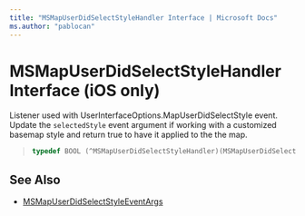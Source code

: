 ```yaml
---
title: "MSMapUserDidSelectStyleHandler Interface | Microsoft Docs"
ms.author: "pablocan"
---
```


# MSMapUserDidSelectStyleHandler Interface (iOS only)

Listener used with UserInterfaceOptions.MapUserDidSelectStyle event. Update the `selectedStyle` event argument if working with a customized basemap style and return true to have it applied to the the map.

>```objectivec
> typedef BOOL (^MSMapUserDidSelectStyleHandler)(MSMapUserDidSelectStyleEventArgs* _Nonnull);
>```

## See Also

* [MSMapUserDidSelectStyleEventArgs](MSMapUserDidSelectStyleEventArgs-class.md)
